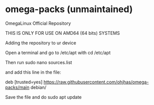 # omega-packs (unmaintained)
OmegaLinux Official Repository

THIS IS ONLY FOR USE ON AMD64 (64 bits) SYSTEMS

Adding the repository to ur device

Open a terminal and go to /etc/apt with cd /etc/apt

Then run sudo nano sources.list

and add this line in the file:

 
deb [trusted=yes] https://raw.githubusercontent.com/ohjhas/omega-packs/main debian/


Save the file
and do sudo apt update
